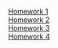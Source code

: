 [Homework 1](https://stan183.github.io/Homework/)<br>
[Homework 2](https://stan183.github.io/Homework/homework-2/)<br>
[Homework 3](https://stan183.github.io/Homework/homework-3/)<br>
[Homework 4](https://stan183.github.io/Homework/homework-4/)<br>
